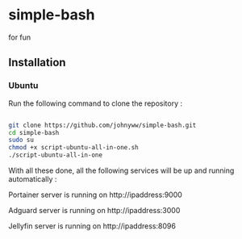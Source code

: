 # simple-bash
for fun

## Installation

### Ubuntu
Run the following command to clone the repository :

```sh

git clone https://github.com/johnyww/simple-bash.git
cd simple-bash
sudo su
chmod +x script-ubuntu-all-in-one.sh
./script-ubuntu-all-in-one

```

With all these done, all the following services will be up and running automatically :

Portainer server is running on http://ipaddress:9000
  
Adguard server is running on http://ipaddress:3000
  
Jellyfin server is running on http://ipaddress:8096
